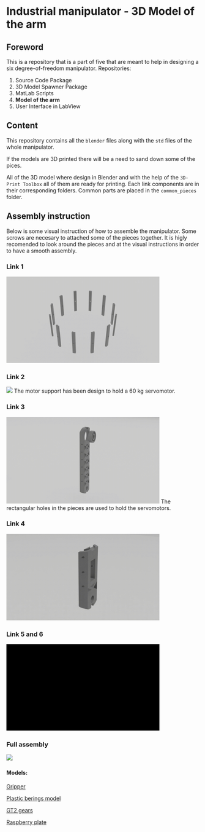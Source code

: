 # Industrial manipulator - 3D Model of the arm
## Foreword
This is a repository that is a part of five that are meant to help in designing a six degree-of-freedom manipulator.
Repositories:
 1. Source Code Package
 2. 3D Model Spawner Package 
 3. MatLab Scripts
 4. **Model of the arm**
 5. User Interface in LabView

## Content 
This repository contains all the `blender` files along with the `std` files of the whole manipulator.

If the models are 3D printed there will be a need to sand down some of the pices. 

All of the 3D model where design in Blender and with the help of the `3D-Print Toolbox` all of them are ready for printing. Each link components are in their corresponding folders. Common parts are placed in the `common_pieces` folder. 

## Assembly instruction
Below is some visual instruction of how to assemble the manipulator. Some scrows are necesary to attached some of the pieces together. It is higly recomended to look around the pieces and at the visual instructions in order to have a smooth assembly.

### Link 1
<img src="https://github.com/mandarius-dev/arm_3d_model/blob/main/media/link1.gif" width="400" >

### Link 2
<img src="https://github.com/mandarius-dev/arm_3d_model/blob/main/media/link2.gif" width="400" >
The motor support has been design to hold a 60 kg servomotor.

### Link 3
<img src="https://github.com/mandarius-dev/arm_3d_model/blob/main/media/link3.gif" width="400" >
The rectangular holes in the pieces are used to hold the servomotors.

### Link 4
<img src="https://github.com/mandarius-dev/arm_3d_model/blob/main/media/link4.gif" width="400" >

### Link 5 and 6
<img src="https://github.com/mandarius-dev/arm_3d_model/blob/main/media/link_5_6.gif" width="400" >

### Full assembly
<img src="https://github.com/mandarius-dev/arm_3d_model/blob/main/media/full_assembly.gif" width="400" >

#### Models: 
[Gripper][grp]

[Plastic berings model][bering]

[GT2 gears][gear]

[Raspberry plate][case]


[grp]: https://cults3d.com/en/3d-model/gadget/servo-gripper-for-robotic-arm-sg90-servo-gripper
[gear]: https://www.thingiverse.com/thing:2838757/files
[bering]: https://www.thingiverse.com/thing:2349065
[case]: https://www.thingiverse.com/thing:423216
